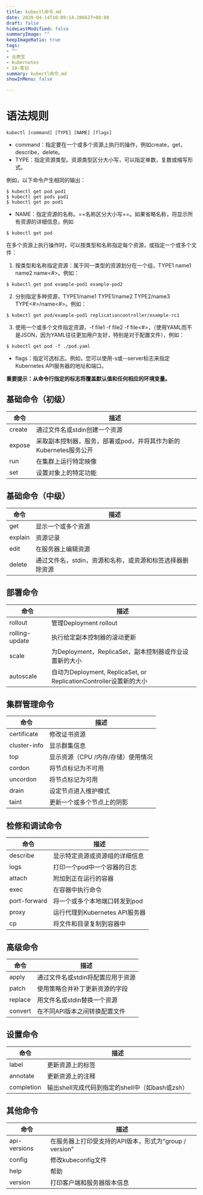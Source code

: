 ```yaml
---
title: kubectl命令.md
date: 2020-04-14T10:09:14.206627+08:00
draft: false
hideLastModified: false
summaryImage: ""
keepImageRatio: true
tags:
- ""
- 云原生
- Kubernetes
- 10-笔记
summary: kubectl命令.md
showInMenu: false

---
```


# 语法规则

```
kubectl [command] [TYPE] [NAME] [flags]
```

- command：指定要在一个或多个资源上执行的操作，例如create，get，describe，delete。
- TYPE：指定资源类型。资源类型区分大小写，可以指定单数，复数或缩写形式。

例如，以下命令产生相同的输出：
```
$ kubectl get pod pod1 
$ kubectl get pods pod1 
$ kubectl get po pod1
```

- NAME：指定资源的名称。==名称区分大小写==。如果省略名称，将显示所有资源的详细信息，例如

```
$ kubectl get pod
```

在多个资源上执行操作时，可以按类型和名称指定每个资源，或指定一个或多个文件：
1. 按类型和名称指定资源：属于同一类型的资源划分在一个组，TYPE1 name1 name2 name<#>。例如：

```
$ kubectl get pod example-pod1 example-pod2
```

2. 分别指定多种资源，TYPE1/name1 TYPE1/name2 TYPE2/name3 TYPE<#>/name<#>。例如：

```
$ kubectl get pod/example-pod1 replicationcontroller/example-rc1
```

3. 使用一个或多个文件指定资源，-f file1 -f file2 -f file<#>，（使用YAML而不是JSON，因为YAML往往更加用户友好，特别是对于配置文件），例如：

```
$ kubectl get pod -f ./pod.yaml
```

- flags：指定可选标志。例如，您可以使用-s或--server标志来指定Kubernetes API服务器的地址和端口。

**重要提示：从命令行指定的标志将覆盖默认值和任何相应的环境变量。**

## 基础命令（初级）

命令 | 描述
---|---
  create      |   通过文件名或stdin创建一个资源
  expose       |采取副本控制器，服务，部署或pod，并将其作为新的Kubernetes服务公开
  run           |  在集群上运行特定映像
  set           |   设置对象上的特定功能
## 基础命令（中级）

命令 | 描述
---|---
  get         |     显示一个或多个资源
  explain      |  资源记录
  edit          |   在服务器上编辑资源
  delete         |通过文件名，stdin，资源和名称，或资源和标签选择器删除资源
## 部署命令

命令| 描述
---|---
  rollout        |        管理Deployment rollout
  rolling-update  | 执行给定副本控制器的滚动更新
  scale           |       为Deployment，ReplicaSet，副本控制器或作业设置新的大小
  autoscale        |   自动为Deployment, ReplicaSet, or ReplicationController设置新的大小
## 集群管理命令

命令|描述
---|---
certificate      |修改证书资源
  cluster-info    |显示群集信息
  top            |    显示资源（CPU /内存/存储）使用情况
  cordon          |将节点标记为不可用
  uncordon     | 将节点标记为可用
  drain        |     设定节点进入维护模式
  taint        |      更新一个或多个节点上的阴影
## 检修和调试命令
命令|描述
---|---
  describe        |   显示特定资源或资源组的详细信息
  logs            |      打印一个pod中一个容器的日志
  attach      |        附加到正在运行的容器
  exec      |           在容器中执行命令
  port-forward | 将一个或多个本地端口转发到pod
  proxy      |       运行代理到Kubernetes API服务器
  cp         |         将文件和目录复制到容器中
## 高级命令
命令|描述
---|---
  apply    |       通过文件名或stdin将配置应用于资源
  patch    |      使用策略合并补丁更新资源的字段
  replace  |      用文件名或stdin替换一个资源
  convert   |    在不同API版本之间转换配置文件
## 设置命令
命令|描述
---|---
  label     |          更新资源上的标签
  annotate  |      更新资源上的注释
  completion   |  输出shell完成代码到指定的shell中（如bash或zsh）
## 其他命令
命令|描述
---|---
  api-versions  | 在服务器上打印受支持的API版本，形式为“group / version”
  config        |    修改kubeconfig文件
  help         |      帮助
  version      |    打印客户端和服务器版本信息
